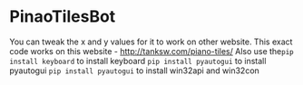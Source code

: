 # PinaoTilesBot

You can tweak the x and y values for it to work on other website.
This exact code works on this website - http://tanksw.com/piano-tiles/
Also use the`pip install keyboard` to install keyboard
`pip install pyautogui` to install pyautogui
`pip install pyautogui` to install win32api and win32con
